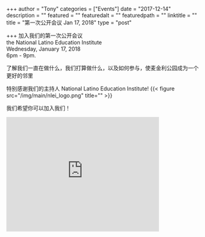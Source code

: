 +++
author = "Tony"
categories = ["Events"]
date = "2017-12-14"
description = ""
featured = ""
featuredalt = ""
featuredpath = ""
linktitle = ""
title = "第一次公开会议 Jan 17, 2018"
type = "post"

+++
加入我们的第一次公开会议 </br>the National Latino Education Institute </br>Wednesday, January 17, 2018 
</br>6pm - 9pm. 

了解我们一直在做什么，我们打算做什么，以及如何参与，使麦金利公园成为一个更好的邻里

特别感谢我们的主持人 National Latino Education Institute!
{{< figure src="/img/main/nlei_logo.png" title="" >}}

我们希望你可以加入我们！

<iframe src="https://www.google.com/maps/embed?pb=!1m14!1m8!1m3!1d11893.028762988199!2d-87.6758909!3d41.8227597!3m2!1i1024!2i768!4f13.1!3m3!1m2!1s0x0%3A0xecf7d24e259f0d83!2sNational+Latino+Education+Institute.!5e0!3m2!1sen!2sus!4v1513443521389" width="400" height="300" frameborder="0" style="border:0" allowfullscreen></iframe>